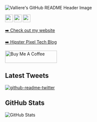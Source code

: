 <img src="https://i.imgur.com/RK1kR8g.png" alt="Valliere's GitHub README Header Image">

<p><a href="https://www.twitter.com/vallieres"><img src="https://img.shields.io/badge/twitter-%231DA1F2.svg?&style=for-the-badge&logo=twitter&logoColor=white" height="25"></a> <a href="https://www.linkedin.com/in/alexandre.valliereslagace"><img src="https://img.shields.io/badge/linkedin-%230077B5.svg?&style=for-the-badge&logo=linkedin&logoColor=white" height="25"></a> <a href="https://www.instagram.com/vallieres.jpg/"><img src="https://img.shields.io/badge/instagram-%23E4405F.svg?&style=for-the-badge&logo=instagram&logoColor=white" height="25"></a> </p>
<p><a href="https://vallier.es">➡️ Check out my website</a></p>
<p><a href="https://hipsterpixel.co">➡️ Hipster Pixel Tech Blog</a></p>

<a href="https://www.buymeacoffee.com/avallieres" target="_blank" rel="noreferrer nofollow">
  <img src="https://cdn.buymeacoffee.com/buttons/default-red.png" alt="Buy Me A Coffee" height="40" width="170" >
</a>

<h2>Latest Tweets</h2>
<p><a href="https://twitter.com/vallieres"><img src="https://github-readme-twitter.gazf.vercel.app/api?id=vallieres&amp;layout=wide" alt="github-readme-twitter"></a></p>
<h2>GitHub Stats</h2>
<p><img src="https://github-readme-stats.vercel.app/api?username=vallieres&amp;show_icons=true" alt="GitHub Stats"></p>
